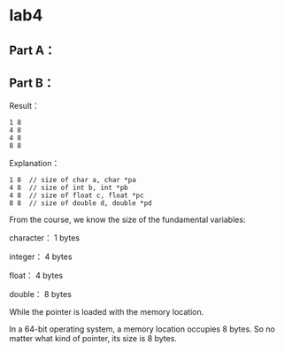 # lab4

Part A：
--------------------



Part B：
--------------------

Result：

    1 8
    4 8
    4 8
    8 8

Explanation：

    1 8  // size of char a, char *pa
    4 8  // size of int b, int *pb
    4 8  // size of float c, float *pc
    8 8  // size of double d, double *pd

From the course, we know the size of the fundamental variables:

character： 1 bytes

integer： 4 bytes

float： 4 bytes

double： 8 bytes

While the pointer is loaded with the memory location. 

In a 64-bit operating system, a memory location occupies 8 bytes. So no matter what kind of pointer, its size is 8 bytes.
